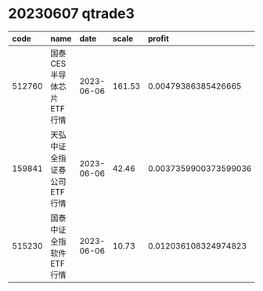 
# 20230607 qtrade3
 | code | name | date | scale | profit | pattern | success_rate | success_cnt | fund_cnt | 
 | :----- | :----- | :----- | :----- | :----- | :----- | :----- | :----- | :----- | 
 | 512760 | 国泰CES半导体芯片ETF行情 | 2023-06-06 | 161.53 | 0.00479386385426665 | 000011**** | 0.8333333333333334 | 10 | 12 | 
 | 159841 | 天弘中证全指证券公司ETF行情 | 2023-06-06 | 42.46 | 0.0037359900373599036 | 001101**** | 0.8461538461538461 | 11 | 13 | 
 | 515230 | 国泰中证全指软件ETF行情 | 2023-06-06 | 10.73 | 0.012036108324974823 | 01111***** | 1.0 | 12 | 12 | 
